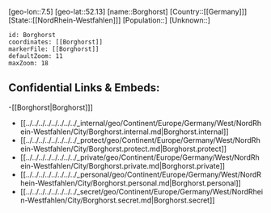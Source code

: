 ﻿---
location: [52.13,7.5]
mapzoom: [7,12] 
mapmarker: city 
type: City
tags:
- geo/City


SpocWebEntityId: 29277
isDeleted: false
confidential: public

---
[geo-lon::7.5]
[geo-lat::52.13]
[name::Borghorst]
[Country::[[Germany]]]
[State::[[NordRhein-Westfahlen]]]
[Population::]
[Unknown::]


```leaflet
id: Borghorst
coordinates: [[Borghorst]]
markerFile: [[Borghorst]]
defaultZoom: 11 
maxZoom: 18
```


## Confidential Links & Embeds: 
-[[Borghorst|Borghorst]]] 
- [[../../../../../../../../_internal/geo/Continent/Europe/Germany/West/NordRhein-Westfahlen/City/Borghorst.internal.md|Borghorst.internal]] 
- [[../../../../../../../../_protect/geo/Continent/Europe/Germany/West/NordRhein-Westfahlen/City/Borghorst.protect.md|Borghorst.protect]] 
- [[../../../../../../../../_private/geo/Continent/Europe/Germany/West/NordRhein-Westfahlen/City/Borghorst.private.md|Borghorst.private]] 
- [[../../../../../../../../_personal/geo/Continent/Europe/Germany/West/NordRhein-Westfahlen/City/Borghorst.personal.md|Borghorst.personal]] 
- [[../../../../../../../../_secret/geo/Continent/Europe/Germany/West/NordRhein-Westfahlen/City/Borghorst.secret.md|Borghorst.secret]] 
